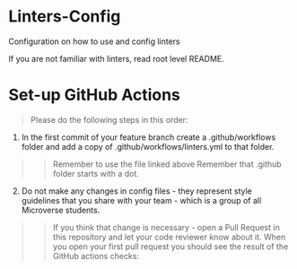 # Linters-Config
Configuration on how to use and config linters 

If you are not familiar with linters, read root level README.

# Set-up GitHub Actions
> Please do the following steps in this order:

1. In the first commit of your feature branch create a .github/workflows folder and add a copy of .github/workflows/linters.yml to that folder.
>> Remember to use the file linked above
>> Remember that .github folder starts with a dot.

2. Do not make any changes in config files - they represent style guidelines that you share with your team - which is a group of all Microverse students.
>> If you think that change is necessary - open a Pull Request in this repository and let your code reviewer know about it.
When you open your first pull request you should see the result of the GitHub actions checks:
